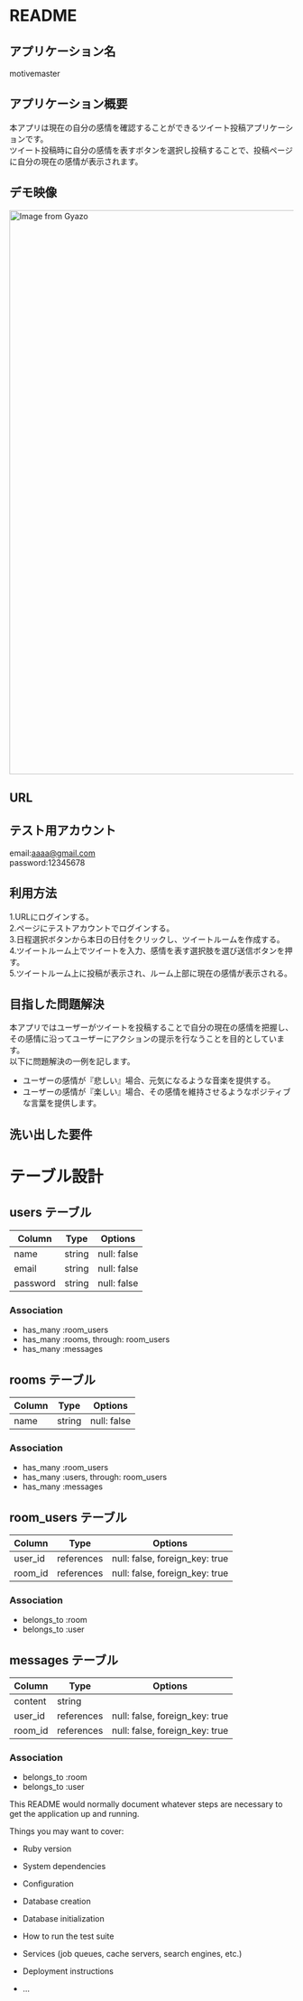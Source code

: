 # README

## アプリケーション名
motivemaster

## アプリケーション概要
本アプリは現在の自分の感情を確認することができるツイート投稿アプリケーションです。  
ツイート投稿時に自分の感情を表すボタンを選択し投稿することで、投稿ページに自分の現在の感情が表示されます。

## デモ映像
<a href="https://gyazo.com/c0531506c3a75600e06b51ecee653c8c"><img src="https://i.gyazo.com/c0531506c3a75600e06b51ecee653c8c.gif" alt="Image from Gyazo" width="1000"/></a>

## URL


## テスト用アカウント
email:aaaa@gmail.com  
password:12345678

## 利用方法
1.URLにログインする。  
2.ページにテストアカウントでログインする。  
3.日程選択ボタンから本日の日付をクリックし、ツイートルームを作成する。  
4.ツイートルーム上でツイートを入力、感情を表す選択肢を選び送信ボタンを押す。  
5.ツイートルーム上に投稿が表示され、ルーム上部に現在の感情が表示される。  


## 目指した問題解決
本アプリではユーザーがツイートを投稿することで自分の現在の感情を把握し、その感情に沿ってユーザーにアクションの提示を行なうことを目的としています。  
以下に問題解決の一例を記します。  

* ユーザーの感情が『悲しい』場合、元気になるような音楽を提供する。  
* ユーザーの感情が『楽しい』場合、その感情を維持させるようなポジティブな言葉を提供します。

## 洗い出した要件


## 


# テーブル設計

## users テーブル

| Column   | Type   | Options     |
| -------- | ------ | ----------- |
| name     | string | null: false |
| email    | string | null: false |
| password | string | null: false |

### Association
- has_many :room_users
- has_many :rooms, through: room_users
- has_many :messages

## rooms テーブル

| Column | Type   | Options     |
| ------ | ------ | ----------- |
| name  | string | null: false |

### Association
- has_many :room_users
- has_many :users, through: room_users
- has_many :messages

## room_users テーブル

| Column  | Type    | Options                        |
| ------- | ------- | ------------------------------ |
| user_id | references | null: false, foreign_key: true |
| room_id | references | null: false, foreign_key: true |

### Association

- belongs_to :room
- belongs_to :user

## messages テーブル

| Column  | Type    | Options                        |
| ------- |  ------- | ------------------------------ |
| content    | string  |
| user_id | references | null: false, foreign_key: true |
| room_id | references | null: false, foreign_key: true |

### Association

- belongs_to :room
- belongs_to :user

This README would normally document whatever steps are necessary to get the
application up and running.

Things you may want to cover:

* Ruby version

* System dependencies

* Configuration

* Database creation

* Database initialization

* How to run the test suite

* Services (job queues, cache servers, search engines, etc.)

* Deployment instructions

* ...

